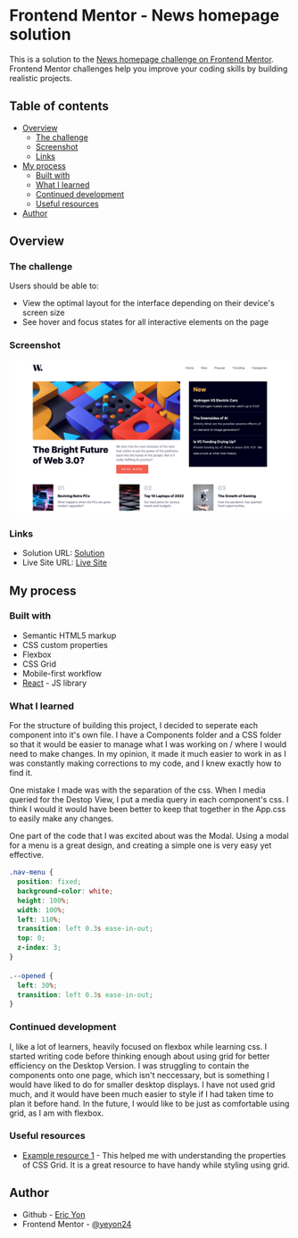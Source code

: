 # Frontend Mentor - News homepage solution

This is a solution to the [News homepage challenge on Frontend Mentor](https://www.frontendmentor.io/challenges/news-homepage-H6SWTa1MFl). Frontend Mentor challenges help you improve your coding skills by building realistic projects.

## Table of contents

- [Overview](#overview)
  - [The challenge](#the-challenge)
  - [Screenshot](#screenshot)
  - [Links](#links)
- [My process](#my-process)
  - [Built with](#built-with)
  - [What I learned](#what-i-learned)
  - [Continued development](#continued-development)
  - [Useful resources](#useful-resources)
- [Author](#author)

## Overview

### The challenge

Users should be able to:

- View the optimal layout for the interface depending on their device's screen size
- See hover and focus states for all interactive elements on the page

### Screenshot

![](./screenshot.png)

### Links

- Solution URL: [Solution](https://www.frontendmentor.io/solutions/news-homepage-using-react-XQKCOOyz2k)
- Live Site URL: [Live Site](https://eyon24.github.io/news-hp-fm-react/)

## My process

### Built with

- Semantic HTML5 markup
- CSS custom properties
- Flexbox
- CSS Grid
- Mobile-first workflow
- [React](https://reactjs.org/) - JS library

### What I learned

For the structure of building this project, I decided to seperate each component into it's own file. I have a Components folder and a CSS folder so that it would be easier to manage what I was working on / where I would need to make changes. In my opinion, it made it much easier to work in as I was constantly making corrections to my code, and I knew exactly how to find it.

One mistake I made was with the separation of the css. When I media queried for the Destop View, I put a media query in each component's css. I think I would it would have been better to keep that together in the App.css to easily make any changes.

One part of the code that I was excited about was the Modal. Using a modal for a menu is a great design, and creating a simple one is very easy yet effective.

```css
.nav-menu {
  position: fixed;
  background-color: white;
  height: 100%;
  width: 100%;
  left: 110%;
  transition: left 0.3s ease-in-out;
  top: 0;
  z-index: 3;
}

.--opened {
  left: 30%;
  transition: left 0.3s ease-in-out;
}
```

### Continued development

I, like a lot of learners, heavily focused on flexbox while learning css. I started writing code before thinking enough about using grid for better efficiency on the Desktop Version. I was struggling to contain the components onto one page, which isn't neccessary, but is something I would have liked to do for smaller desktop displays. I have not used grid much, and it would have been much easier to style if I had taken time to plan it before hand. In the future, I would like to be just as comfortable using grid, as I am with flexbox.

### Useful resources

- [Example resource 1](https://css-tricks.com/snippets/css/complete-guide-grid/) - This helped me with understanding the properties of CSS Grid. It is a great resource to have handy while styling using grid.

## Author

- Github - [Eric Yon](https://www.github.com/eyon24)
- Frontend Mentor - [@yeyon24](https://www.frontendmentor.io/profile/eyon24)
